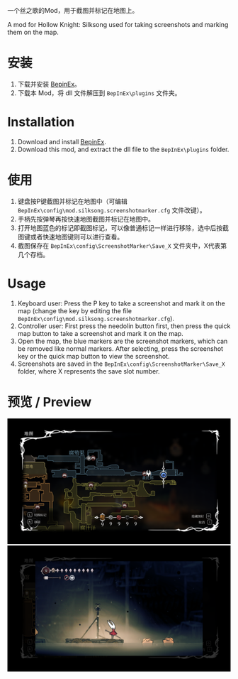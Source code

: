 一个丝之歌的Mod，用于截图并标记在地图上。

A mod for Hollow Knight: Silksong used for taking screenshots and marking them on the map.

# 安装 
1. 下载并安装 [BepinEx](https://github.com/bepinex/bepinex/releases)。
2. 下载本 Mod，将 dll 文件解压到 `BepInEx\plugins` 文件夹。

# Installation
1. Download and install [BepinEx](https://github.com/bepinex/bepinex/releases).
2. Download this mod, and extract the dll file to the `BepInEx\plugins` folder.

# 使用
1. 键盘按P键截图并标记在地图中（可编辑 `BepInEx\config\mod.silksong.screenshotmarker.cfg` 文件改键）。
2. 手柄先按弹琴再按快速地图截图并标记在地图中。
3. 打开地图蓝色的标记即截图标记，可以像普通标记一样进行移除，选中后按截图键或者快速地图键则可以进行查看。
4. 截图保存在 `BepInEx\config\ScreenshotMarker\Save_X` 文件夹中，X代表第几个存档。

# Usage
1. Keyboard user: Press the P key to take a screenshot and mark it on the map (change the key by editing the file `BepInEx\config\mod.silksong.screenshotmarker.cfg`).
2. Controller user: First press the needolin button first, then press the quick map button to take a screenshot and mark it on the map.
3. Open the map, the blue markers are the screenshot markers, which can be removed like normal markers. After selecting, press the screenshot key or the quick map button to view the screenshot.
4. Screenshots are saved in the `BepInEx\config\ScreenshotMarker\Save_X` folder, where X represents the save slot number.

# 预览 / Preview
![preview1.png](https://raw.githubusercontent.com/DemoJameson/Silksong.ScreenshotMarker/refs/heads/master/Screenshot/preview1.png)
![preview2 .png](https://raw.githubusercontent.com/DemoJameson/Silksong.ScreenshotMarker/refs/heads/master/Screenshot/preview2.png)